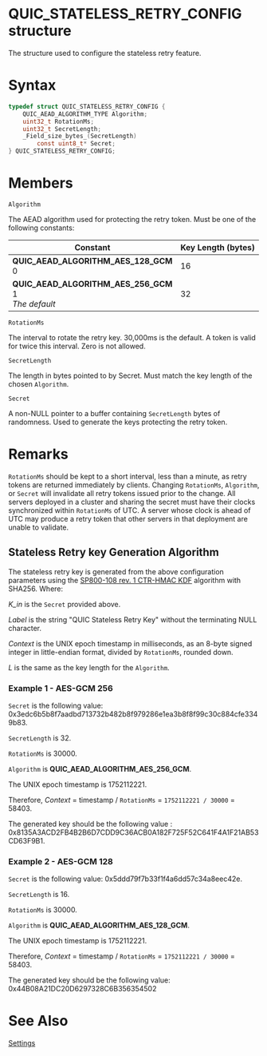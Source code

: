 QUIC_STATELESS_RETRY_CONFIG structure
======

The structure used to configure the stateless retry feature.

# Syntax

```C
typedef struct QUIC_STATELESS_RETRY_CONFIG {
    QUIC_AEAD_ALGORITHM_TYPE Algorithm;
    uint32_t RotationMs;
    uint32_t SecretLength;
    _Field_size_bytes_(SecretLength)
        const uint8_t* Secret;
} QUIC_STATELESS_RETRY_CONFIG;
```

# Members

`Algorithm`

The AEAD algorithm used for protecting the retry token. Must be one of the following constants:

Constant |  Key Length (bytes)
---------|------------
**QUIC_AEAD_ALGORITHM_AES_128_GCM**<br> 0 | 16
**QUIC_AEAD_ALGORITHM_AES_256_GCM**<br>1<br> *The default* | 32

`RotationMs`

The interval to rotate the retry key. 30,000ms is the default. A token is valid for twice this interval. Zero is not allowed.

`SecretLength`

The length in bytes pointed to by Secret. Must match the key length of the chosen `Algorithm`.

`Secret`

A non-NULL pointer to a buffer containing `SecretLength` bytes of randomness. Used to generate the keys protecting the retry token.

# Remarks

`RotationMs` should be kept to a short interval, less than a minute, as retry tokens are returned immediately by clients.
Changing `RotationMs`, `Algorithm`, or `Secret` will invalidate all retry tokens issued prior to the change.
All servers deployed in a cluster and sharing the secret must have their clocks synchronized within `RotationMs` of UTC.
A server whose clock is ahead of UTC may produce a retry token that other servers in that deployment are unable to validate.

## Stateless Retry key Generation Algorithm

The stateless retry key is generated from the above configuration parameters using the [SP800-108 rev. 1 CTR-HMAC KDF](https://csrc.nist.gov/pubs/sp/800/108/r1/upd1/final) algorithm with SHA256.
Where:

*K_in* is the `Secret` provided above.

*Label* is the string "QUIC Stateless Retry Key" without the terminating NULL character.

*Context* is the UNIX epoch timestamp in milliseconds, as an 8-byte signed integer in little-endian format, divided by `RotationMs`, rounded down.

*L* is the same as the key length for the `Algorithm`.

### Example 1 - AES-GCM 256

`Secret` is the following value: 0x3edc6b5b8f7aadbd713732b482b8f979286e1ea3b8f8f99c30c884cfe3349b83.

`SecretLength` is 32.

`RotationMs` is 30000.

`Algorithm` is **QUIC_AEAD_ALGORITHM_AES_256_GCM**.

The UNIX epoch timestamp is 1752112221.

Therefore, *Context* = timestamp / `RotationMs` = `1752112221 / 30000` = 58403.

The generated key should be the following value : 0x8135A3ACD2FB4B2B6D7CDD9C36ACB0A182F725F52C641F4A1F21AB53CD63F9B1.

### Example 2 - AES-GCM 128

`Secret` is the following value: 0x5ddd79f7b33f1f4a6dd57c34a8eec42e.

`SecretLength` is 16.

`RotationMs` is 30000.

`Algorithm` is **QUIC_AEAD_ALGORITHM_AES_128_GCM**.

The UNIX epoch timestamp is 1752112221.

Therefore, *Context* = timestamp / `RotationMs` = `1752112221 / 30000` = 58403.

The generated key should be the following value: 0x44B08A21DC20D6297328C6B356354502


# See Also

[Settings](../Settings.md)<br>
